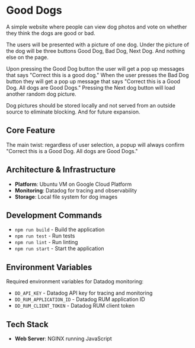 # Good Dogs

A simple website where people can view dog photos and vote on whether they think the dogs are good or bad.

The users will be presented with a picture of one dog. Under the picture of the dog will be three buttons Good Dog, Bad Dog, Next Dog. And nothing else on the page. 

Upon pressing the Good Dog button the user will get a pop up messages that says "Correct this is a good dog." When the user presses the Bad Dog button they will get a pop up message that says "Correct this is a Good Dog. All dogs are Good Dogs." Pressing the Next dog button will load another random dog picture. 

Dog pictures should be stored locally and not served from an outside source to eliminate blocking. And for future expansion. 

## Core Feature
The main twist: regardless of user selection, a popup will always confirm "Correct this is a Good Dog. All dogs are Good Dogs."

## Architecture & Infrastructure
- **Platform**: Ubuntu VM on Google Cloud Platform
- **Monitoring**: Datadog for tracing and observability
- **Storage**: Local file system for dog images

## Development Commands
- `npm run build` - Build the application
- `npm run test` - Run tests
- `npm run lint` - Run linting
- `npm run start` - Start the application

## Environment Variables
Required environment variables for Datadog monitoring:
- `DD_API_KEY` - Datadog API key for tracing and monitoring
- `DD_RUM_APPLICATION_ID` - Datadog RUM application ID
- `DD_RUM_CLIENT_TOKEN` - Datadog RUM client token

## Tech Stack
- **Web Server**: NGINX running JavaScript